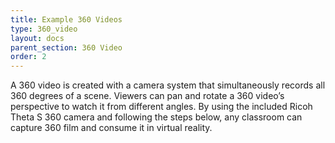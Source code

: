 ```yaml
---
title: Example 360 Videos
type: 360_video
layout: docs
parent_section: 360 Video
order: 2
---
```


A 360 video is created with a camera system that simultaneously records all 360 degrees of a scene. Viewers can pan and rotate a 360 video’s perspective to watch it from different angles. By using the included Ricoh Theta S 360 camera and following the steps below, any classroom can capture 360 film  and consume it in virtual reality.

